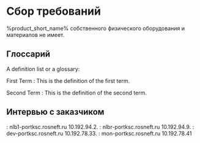 # Сбор требований

%product_short_name% собственного физического оборудования и материалов не имеет.

## Глоссарий

A definition list or a glossary:

First Term
: This is the definition of the first term.

Second Term
: This is the definition of the second term.

## Интервью с заказчиком

<tabs>
<tab title="Продуктивная среда">

<deflist>
<def title="Веб-сервер №1 продуктивной среды">
    : nlb1-portksc.rosneft.ru 10.192.94.2.
</def>
</deflist>    
</tab>
<tab title="Предпродуктивная среда">
<deflist>
<def title="Веб-сервер №1 продуктивной среды">
    : nlbr-portksc.rosneft.ru 10.192.94.9.
</def>
</deflist>
</tab>
<tab title="Среда разработки и тестирования">
<deflist>
<def title="Сервер разработки среды разработки и тестирования">
    : dev-portksc.rosneft.ru 10.192.78.33.
</def>
</deflist>
</tab>
<tab title="Сервера общего назначения">
<deflist>
<def title="Сервер мониторинга">
    : mon-portksc.rosneft.ru 10.192.78.41
</def>
</deflist>
</tab>
</tabs>


